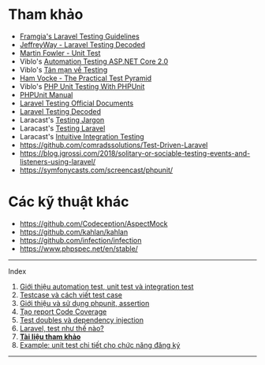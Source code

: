 # Tham khảo
- [Framgia's Laravel Testing Guidelines](https://github.com/framgia/laravel-test-guideline/)
- [JeffreyWay - Laravel Testing Decoded](https://leanpub.com/laravel-testing-decoded)
- [Martin Fowler - Unit Test](https://martinfowler.com/bliki/UnitTest.html)
- Viblo's [Automation Testing ASP.NET Core 2.0](https://viblo.asia/p/ByEZk96E5Q0)
- Viblo's [Tản mạn về Testing](https://viblo.asia/p/1Je5EMn05nL)
- [Ham Vocke - The Practical Test Pyramid](https://martinfowler.com/articles/practical-test-pyramid.html)
- Viblo's [PHP Unit Testing With PHPUnit](https://viblo.asia/s/php-unit-testing-with-phpunit-Wj53OmBb56m)
- [PHPUnit Manual](https://phpunit.de/manual/current/en/phpunit-book.pdf)
- [Laravel Testing Official Documents](https://laravel.com/docs/master/testing)
- [Laravel Testing Decoded](https://leanpub.com/laravel-testing-decoded)
- Laracast's [Testing Jargon](https://laracasts.com/series/testing-jargon)
- Laracast's [Testing Laravel](https://laracasts.com/series/phpunit-testing-in-laravel)
- Laracast's [Intuitive Integration Testing](https://laracasts.com/series/intuitive-integration-testing)
- https://github.com/comradssolutions/Test-Driven-Laravel
- https://blog.jgrossi.com/2018/solitary-or-sociable-testing-events-and-listeners-using-laravel/
- https://symfonycasts.com/screencast/phpunit/

# Các kỹ thuật khác
- https://github.com/Codeception/AspectMock
- https://github.com/kahlan/kahlan
- https://github.com/infection/infection
- https://www.phpspec.net/en/stable/

---
Index
1. [Giới thiệu automation test, unit test và integration test](./01-automation-test.md)
2. [Testcase và cách viết test case](./02-testcase.md)
3. [Giới thiệu và sử dụng phpunit, assertion](./03-phpunit.md)
4. [Tạo report Code Coverage](./04-code-coverage.md)
5. [Test doubles và dependency injection](./05-mock-stub-dependency-injection.md)
6. [Laravel, test như thế nào?](./06-laravel.md)
7. **[Tài liệu tham khảo](./07-references.md)**
8. [Example: unit test chi tiết cho chức năng đăng ký](./08-example-workflow.md)
---

